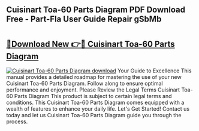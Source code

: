 ## Cuisinart Toa-60 Parts Diagram PDF Download Free - Part-FIa User Guide Repair gSbMb

# <h2><a href="http://dfj8af0.blite.top/?on=Cuisinart+Toa-60+Parts+Diagram">🔗Download New 👉🔴 Cuisinart Toa-60 Parts Diagram</a></h2>

[![Cuisinart Toa-60 Parts Diagram download](https://i.imgur.com/lujVjoI.png)](http://dfj8af0.blite.top/?on=Cuisinart+Toa-60+Parts+Diagram)
Your Guide to Excellence This manual provides a detailed roadmap for mastering the use of your new Cuisinart Toa-60 Parts Diagram. Follow along to ensure optimal performance and enjoyment. Please Review the Legal Terms Cuisinart Toa-60 Parts Diagram This product is subject to certain legal terms and conditions. This Cuisinart Toa-60 Parts Diagram comes equipped with a wealth of features to enhance your daily life. Let's Get Started! Contact us today and let us Cuisinart Toa-60 Parts Diagram guide you through the process.
